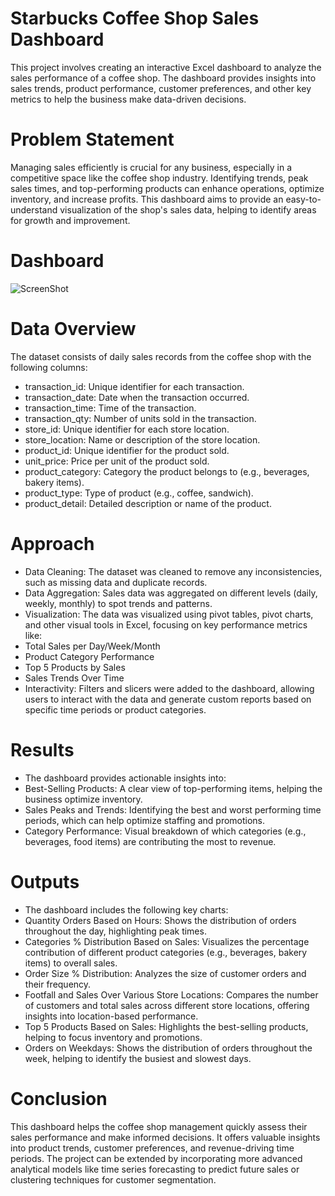 # Starbucks Coffee Shop Sales Dashboard
This project involves creating an interactive Excel dashboard to analyze the sales performance of a coffee shop. The dashboard provides insights into sales trends, product performance, customer preferences, and other key metrics to help the business make data-driven decisions.

# Problem Statement
Managing sales efficiently is crucial for any business, especially in a competitive space like the coffee shop industry. Identifying trends, peak sales times, and top-performing products can enhance operations, optimize inventory, and increase profits. This dashboard aims to provide an easy-to-understand visualization of the shop's sales data, helping to identify areas for growth and improvement.

# Dashboard
![ScreenShot](https://github.com/user-attachments/assets/f0f054d1-85c6-4798-8a00-0899ea0f6a2a)

# Data Overview
The dataset consists of daily sales records from the coffee shop with the following columns:
- transaction_id: Unique identifier for each transaction.
- transaction_date: Date when the transaction occurred.
- transaction_time: Time of the transaction.
- transaction_qty: Number of units sold in the transaction.
- store_id: Unique identifier for each store location.
- store_location: Name or description of the store location.
- product_id: Unique identifier for the product sold.
- unit_price: Price per unit of the product sold.
- product_category: Category the product belongs to (e.g., beverages, bakery items).
- product_type: Type of product (e.g., coffee, sandwich).
- product_detail: Detailed description or name of the product.

# Approach
- Data Cleaning: The dataset was cleaned to remove any inconsistencies, such as missing data and duplicate records.
- Data Aggregation: Sales data was aggregated on different levels (daily, weekly, monthly) to spot trends and patterns.
- Visualization: The data was visualized using pivot tables, pivot charts, and other visual tools in Excel, focusing on key performance metrics like:
- Total Sales per Day/Week/Month
- Product Category Performance
- Top 5 Products by Sales
- Sales Trends Over Time
- Interactivity: Filters and slicers were added to the dashboard, allowing users to interact with the data and generate custom reports based on specific time periods or product categories.

# Results
- The dashboard provides actionable insights into:
- Best-Selling Products: A clear view of top-performing items, helping the business optimize inventory.
- Sales Peaks and Trends: Identifying the best and worst performing time periods, which can help optimize staffing and promotions.
- Category Performance: Visual breakdown of which categories (e.g., beverages, food items) are contributing the most to revenue.

# Outputs
- The dashboard includes the following key charts:
- Quantity Orders Based on Hours: Shows the distribution of orders throughout the day, highlighting peak times.
- Categories % Distribution Based on Sales: Visualizes the percentage contribution of different product categories (e.g., beverages, bakery items) to overall sales.
- Order Size % Distribution: Analyzes the size of customer orders and their frequency.
- Footfall and Sales Over Various Store Locations: Compares the number of customers and total sales across different store locations, offering insights into location-based performance.
- Top 5 Products Based on Sales: Highlights the best-selling products, helping to focus inventory and promotions.
- Orders on Weekdays: Shows the distribution of orders throughout the week, helping to identify the busiest and slowest days.

# Conclusion
This dashboard helps the coffee shop management quickly assess their sales performance and make informed decisions. It offers valuable insights into product trends, customer preferences, and revenue-driving time periods. The project can be extended by incorporating more advanced analytical models like time series forecasting to predict future sales or clustering techniques for customer segmentation.
